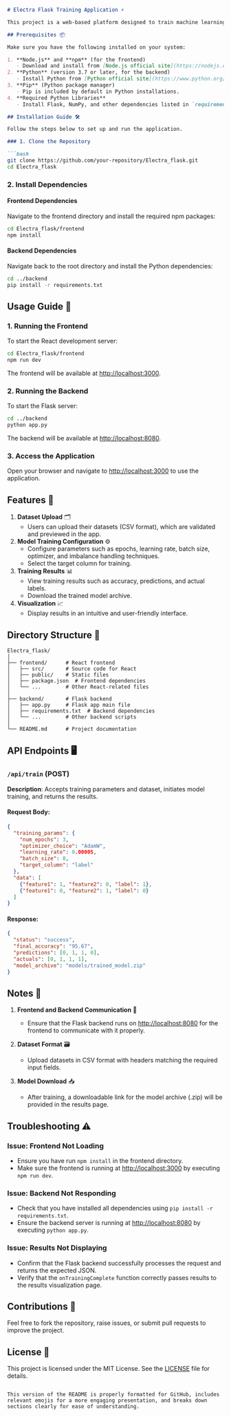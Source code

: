 ```markdown
# Electra Flask Training Application ⚡

This project is a web-based platform designed to train machine learning models using a **React** frontend and a **Flask** backend. It supports user-provided datasets and allows for the configuration of training parameters. The application provides a visual interface for monitoring results and downloading trained models.

## Prerequisites 📦

Make sure you have the following installed on your system:

1. **Node.js** and **npm** (for the frontend)
   - Download and install from [Node.js official site](https://nodejs.org/)
2. **Python** (version 3.7 or later, for the backend)
   - Install Python from [Python official site](https://www.python.org/)
3. **Pip** (Python package manager)
   - Pip is included by default in Python installations.
4. **Required Python Libraries**
   - Install Flask, NumPy, and other dependencies listed in `requirements.txt`.

## Installation Guide 🛠️

Follow the steps below to set up and run the application.

### 1. Clone the Repository

```bash
git clone https://github.com/your-repository/Electra_flask.git
cd Electra_flask
```

### 2. Install Dependencies

#### Frontend Dependencies

Navigate to the frontend directory and install the required npm packages:

```bash
cd Electra_flask/frontend
npm install
```

#### Backend Dependencies

Navigate back to the root directory and install the Python dependencies:

```bash
cd ../backend
pip install -r requirements.txt
```

## Usage Guide 🚀

### 1. Running the Frontend

To start the React development server:

```bash
cd Electra_flask/frontend
npm run dev
```

The frontend will be available at [http://localhost:3000](http://localhost:3000).

### 2. Running the Backend

To start the Flask server:

```bash
cd ../backend
python app.py
```

The backend will be available at [http://localhost:8080](http://localhost:8080).

### 3. Access the Application

Open your browser and navigate to [http://localhost:3000](http://localhost:3000) to use the application.

## Features 🌟

1. **Dataset Upload** 🗂️
   - Users can upload their datasets (CSV format), which are validated and previewed in the app.
2. **Model Training Configuration** ⚙️
   - Configure parameters such as epochs, learning rate, batch size, optimizer, and imbalance handling techniques.
   - Select the target column for training.
3. **Training Results** 📊
   - View training results such as accuracy, predictions, and actual labels.
   - Download the trained model archive.
4. **Visualization** 📈
   - Display results in an intuitive and user-friendly interface.

## Directory Structure 📁

```plaintext
Electra_flask/
│
├── frontend/      # React frontend
│   ├── src/       # Source code for React
│   ├── public/    # Static files
│   ├── package.json  # Frontend dependencies
│   └── ...        # Other React-related files
│
├── backend/       # Flask backend
│   ├── app.py     # Flask app main file
│   ├── requirements.txt  # Backend dependencies
│   └── ...        # Other backend scripts
│
└── README.md      # Project documentation
```

## API Endpoints 🖥️

### `/api/train` (POST)

**Description**: Accepts training parameters and dataset, initiates model training, and returns the results.

#### Request Body:
```json
{
  "training_params": {
    "num_epochs": 3,
    "optimizer_choice": "AdamW",
    "learning_rate": 0.00005,
    "batch_size": 8,
    "target_column": "label"
  },
  "data": [
    {"feature1": 1, "feature2": 0, "label": 1},
    {"feature1": 0, "feature2": 1, "label": 0}
  ]
}
```

#### Response:
```json
{
  "status": "success",
  "final_accuracy": "95.67",
  "predictions": [0, 1, 1, 0],
  "actuals": [0, 1, 1, 1],
  "model_archive": "models/trained_model.zip"
}
```

## Notes 📝

1. **Frontend and Backend Communication** 🔗
   - Ensure that the Flask backend runs on [http://localhost:8080](http://localhost:8080) for the frontend to communicate with it properly.
   
2. **Dataset Format** 🗃️
   - Upload datasets in CSV format with headers matching the required input fields.
   
3. **Model Download** 📥
   - After training, a downloadable link for the model archive (.zip) will be provided in the results page.

## Troubleshooting ⚠️

### Issue: Frontend Not Loading

- Ensure you have run `npm install` in the frontend directory.
- Make sure the frontend is running at [http://localhost:3000](http://localhost:3000) by executing `npm run dev`.

### Issue: Backend Not Responding

- Check that you have installed all dependencies using `pip install -r requirements.txt`.
- Ensure the backend server is running at [http://localhost:8080](http://localhost:8080) by executing `python app.py`.

### Issue: Results Not Displaying

- Confirm that the Flask backend successfully processes the request and returns the expected JSON.
- Verify that the `onTrainingComplete` function correctly passes results to the results visualization page.

## Contributions 🤝

Feel free to fork the repository, raise issues, or submit pull requests to improve the project.

## License 📝

This project is licensed under the MIT License. See the [LICENSE](LICENSE) file for details.
```

This version of the README is properly formatted for GitHub, includes relevant emojis for a more engaging presentation, and breaks down sections clearly for ease of understanding.
